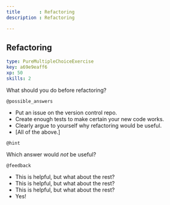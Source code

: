```yaml
---
title       : Refactoring
description : Refactoring

---
```

## Refactoring

```yaml
type: PureMultipleChoiceExercise
key: a69e9eaff6
xp: 50
skills: 2
```

What should you do before refactoring?

`@possible_answers`

- Put an issue on the version control repo.
- Create enough tests to make certain your new code works.
- Clearly argue to yourself why refactoring would be useful.
- [All of the above.]

`@hint`

Which answer would _not_ be useful?

`@feedback`

- This is helpful, but what about the rest?
- This is helpful, but what about the rest?
- This is helpful, but what about the rest?
- Yes!
